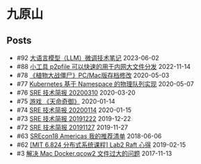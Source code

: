 # 九原山

## Posts

- #92 [大语言模型（LLM）微调技术笔记](https://github.com/ninehills/ninehills.github.io/issues/92) 2023-06-02
- #88 [小工具 p2pfile 可以快速的用于内网大文件分发](https://github.com/ninehills/ninehills.github.io/issues/88) 2022-11-14
- #78 [《植物大战僵尸》PC/Mac版存档修改](https://github.com/ninehills/ninehills.github.io/issues/78) 2020-05-03
- #77 [Kubernetes 基于 Namespace 的物理队列实现](https://github.com/ninehills/ninehills.github.io/issues/77) 2020-05-07
- #76 [SRE 技术简报 20200310](https://github.com/ninehills/ninehills.github.io/issues/76) 2020-03-20
- #75 [游戏 《天命奇御》](https://github.com/ninehills/ninehills.github.io/issues/75) 2020-01-14
- #74 [SRE 技术简报 20200114](https://github.com/ninehills/ninehills.github.io/issues/74) 2020-01-15
- #73 [SRE 技术简报 20191222](https://github.com/ninehills/ninehills.github.io/issues/73) 2019-12-22
- #72 [SRE 技术简报 20191127](https://github.com/ninehills/ninehills.github.io/issues/72) 2019-11-27
- #63 [SREcon18 Americas 我的推荐清单](https://github.com/ninehills/ninehills.github.io/issues/63) 2018-06-06
- #62 [[MIT 6.824 分布式系统课程] Lab2 Raft 心得](https://github.com/ninehills/ninehills.github.io/issues/62) 2019-02-15
- #3 [解决 Mac Docker.qcow2 文件过大的问题](https://github.com/ninehills/ninehills.github.io/issues/3) 2017-11-13
